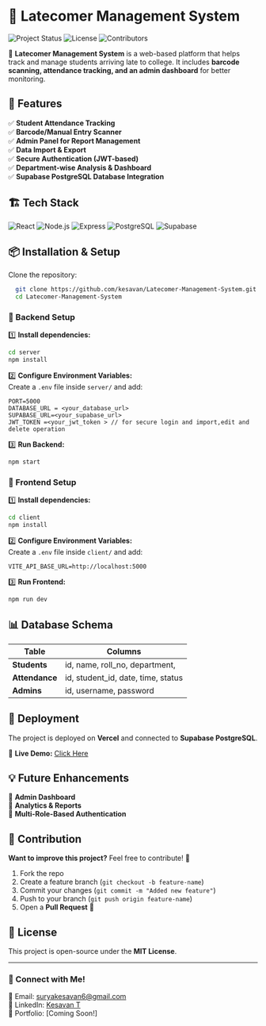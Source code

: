 # 🚀 Latecomer Management System

![Project Status](https://img.shields.io/badge/Status-Active-success?style=flat-square)
![License](https://img.shields.io/badge/License-MIT-blue?style=flat-square)
![Contributors](https://img.shields.io/github/contributors/kesavan/Latecomer-Management-System?style=flat-square)

📌 **Latecomer Management System** is a web-based platform that helps track and manage students arriving late to college. It includes **barcode scanning, attendance tracking, and an admin dashboard** for better monitoring.

## 🎯 Features

✅ **Student Attendance Tracking**  
✅ **Barcode/Manual Entry Scanner**  
✅ **Admin Panel for Report Management**  
✅ **Data Import & Export**  
✅ **Secure Authentication (JWT-based)**  
✅ **Department-wise Analysis & Dashboard**  
✅ **Supabase PostgreSQL Database Integration**  

## 🏗️ Tech Stack

![React](https://img.shields.io/badge/Frontend-React-blue?style=flat-square)
![Node.js](https://img.shields.io/badge/Backend-Node.js-green?style=flat-square)
![Express](https://img.shields.io/badge/API-Express.js-lightgrey?style=flat-square)
![PostgreSQL](https://img.shields.io/badge/Database-PostgreSQL-blue?style=flat-square)
![Supabase](https://img.shields.io/badge/Cloud-Supabase-orange?style=flat-square)

## 📦 Installation & Setup

Clone the repository:
```bash
  git clone https://github.com/kesavan/Latecomer-Management-System.git
  cd Latecomer-Management-System
```

### 🔧 Backend Setup
1️⃣ **Install dependencies:**
```bash
cd server  
npm install
```
2️⃣ **Configure Environment Variables:**  
Create a `.env` file inside `server/` and add:
```env
PORT=5000
DATABASE_URL = <your_database_url>
SUPABASE_URL=<your_supabase_url>
JWT_TOKEN =<your_jwt_token > // for secure login and import,edit and delete operation
```
3️⃣ **Run Backend:**
```bash
npm start
```

### 🎨 Frontend Setup
1️⃣ **Install dependencies:**
```bash
cd client  
npm install
```
2️⃣ **Configure Environment Variables:**  
Create a `.env` file inside `client/` and add:
```env
VITE_API_BASE_URL=http://localhost:5000
```
3️⃣ **Run Frontend:**
```bash
npm run dev
```

## 📊 Database Schema

| Table | Columns |
|--------|--------------------------|
| **Students** | id, name, roll_no, department,|
| **Attendance** | id, student_id, date, time, status |
| **Admins** | id, username, password |

## 🚀 Deployment
The project is deployed on **Vercel** and connected to **Supabase PostgreSQL**.

🔗 **Live Demo:** [Click Here](https://later-comer-monitoring-system.vercel.app/)  

## 💡 Future Enhancements
🔹 **Admin Dashboard**  
🔹 **Analytics & Reports**  
🔹 **Multi-Role-Based Authentication**  

## 🤝 Contribution
**Want to improve this project?** Feel free to contribute! 🚀

1. Fork the repo
2. Create a feature branch (`git checkout -b feature-name`)
3. Commit your changes (`git commit -m "Added new feature"`)
4. Push to your branch (`git push origin feature-name`)
5. Open a **Pull Request** 🚀

## 📜 License
This project is open-source under the **MIT License**.

---
### 💬 Connect with Me!
📧 Email: suryakesavan6@gmail.com  
🔗 LinkedIn: [Kesavan T](https://www.linkedin.com/in/kesavan-surya-a446a725a/)  
🚀 Portfolio: [Coming Soon!]
